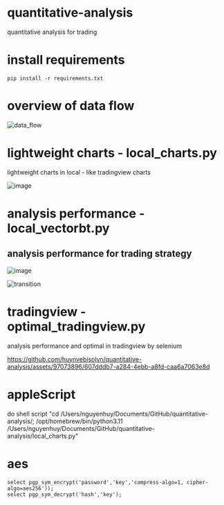 # quantitative-analysis
quantitative analysis for trading

# install requirements
```
pip install -r requirements.txt
```

# overview of data flow

![data_flow](https://github.com/huynvebisolvn/quantitative-analysis/assets/97073896/270bd072-db23-4a77-a3d7-7f4c04c0c29c)

# lightweight charts - local_charts.py
lightweight charts in local - like tradingview charts

![image](https://github.com/huynvebisolvn/quantitative-analysis/assets/97073896/14d764b0-df5d-42e3-a583-fbada4e5c263)

# analysis performance - local_vectorbt.py
## analysis performance for trading strategy

![image](https://github.com/huynvebisolvn/quantitative-analysis/assets/97073896/892b52aa-c1eb-4b9f-8ffc-bf7cbed11eee)

![transition](https://github.com/huynvebisolvn/quantitative-analysis/assets/97073896/28b1d1c7-012b-4dc8-a924-0243e20ed40d)

# tradingview - optimal_tradingview.py
analysis performance and optimal in tradingview by selenium

https://github.com/huynvebisolvn/quantitative-analysis/assets/97073896/607dddb7-a284-4ebb-a8fd-caa6a7063e8d

# appleScript
do shell script "cd /Users/nguyenhuy/Documents/GitHub/quantitative-analysis/; /opt/homebrew/bin/python3.11 /Users/nguyenhuy/Documents/GitHub/quantitative-analysis/local_charts.py" 

# aes
```
select pgp_sym_encrypt('password','key','compress-algo=1, cipher-algo=aes256'));
select pgp_sym_decrypt('hash','key');
```
